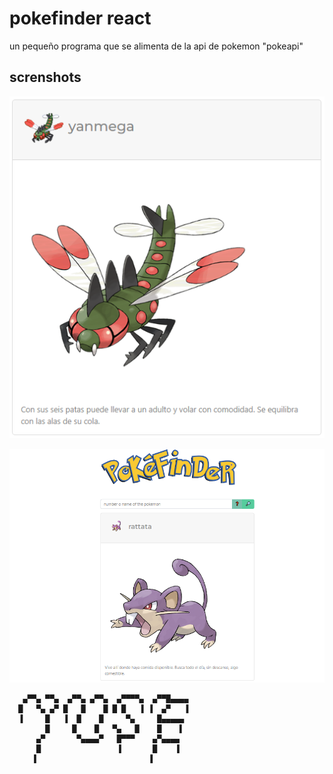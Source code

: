 # pokefinder react

un pequeño programa que se alimenta de la api de pokemon "pokeapi"

## screnshots 

![cart screenshot](/screenshots/poke_ss.png?raw=true "cart screenshot")

![cart screenshot](/screenshots/home_ss.png?raw=true "home screenshot")

<!-- language: lang-none -->
       ▄▀▀▄ ▀▀▄  ▄▀▀▄ ▄▀▀▄  ▄▀▀▀▀▄  ▄▀▀█▄▄▄▄
      █   ▀▄ ▄▀ █   █    █ █ █   ▐ ▐  ▄▀   ▐
      ▐     █   ▐  █    █     ▀▄     █▄▄▄▄▄
            █     █    █   ▀▄   █    █    ▌
          ▄▀       ▀▄▄▄▄▀   █▀▀▀    ▄▀▄▄▄▄ 
          █                 ▐       █    ▐ 
         ▐                         ▐ 


